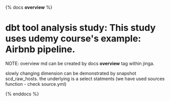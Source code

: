 {% docs __overview__ %} 
# dbt tool analysis study: This study uses udemy course's example: Airbnb pipeline.

NOTE: overview md can be created by docs __overview__ tag within jinga.


slowly changing dimension can be demonstrated by snapshot scd_raw_hosts. the underlying is a select statments (we have used sources function - check source.yml)

{% enddocs %}